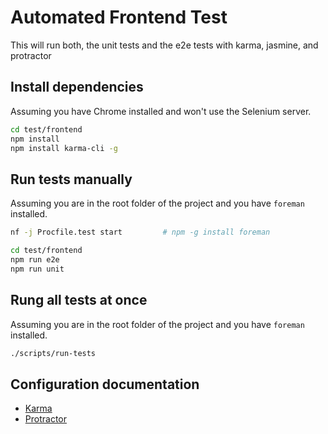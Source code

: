 Automated Frontend Test
=======================

This will run both, the unit tests and the e2e tests with karma, jasmine, and protractor

## Install dependencies

Assuming you have Chrome installed and won't use the Selenium server.

```bash
cd test/frontend
npm install
npm install karma-cli -g
```

## Run tests manually

Assuming you are in the root folder of the project and you have `foreman` installed.

```bash
nf -j Procfile.test start         # npm -g install foreman
```

```bash
cd test/frontend
npm run e2e
npm run unit
```

## Rung all tests at once

Assuming you are in the root folder of the project and you have `foreman` installed.

```bash
./scripts/run-tests
```

## Configuration documentation

* [Karma](http://karma-runner.github.io/0.12/config/configuration-file.html)
* [Protractor](https://github.com/angular/protractor/blob/master/docs/referenceConf.js)
